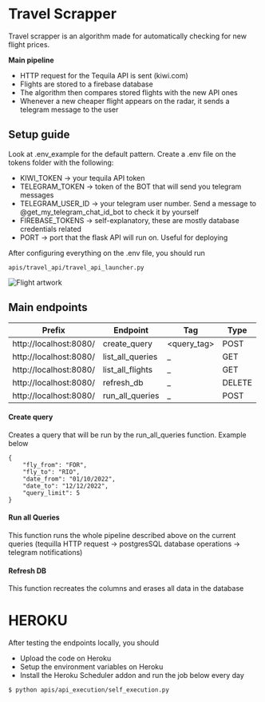 # Travel Scrapper
Travel scrapper is an algorithm made for automatically checking for new flight prices. 

**Main pipeline**
- HTTP request for the Tequila API is sent (kiwi.com)
- Flights are stored to a firebase database
- The algorithm then compares stored flights with the new API ones
- Whenever a new cheaper flight appears on the radar, it sends a telegram message to the user

## Setup guide
Look at .env_example for the default pattern. Create a .env file on the tokens folder with the following:
- KIWI_TOKEN → your tequila API token
- TELEGRAM_TOKEN →  token of the BOT that will send you telegram messages
- TELEGRAM_USER_ID → your telegram user number. Send a message to @get_my_telegram_chat_id_bot to check it by yourself
- FIREBASE_TOKENS → self-explanatory, these are mostly database credentials related
- PORT → port that the flask API will run on. Useful for deploying

After configuring everything on the .env file, you should run
```
apis/travel_api/travel_api_launcher.py
```

![Flight artwork](https://i.imgur.com/pS65UlG.png)

## Main endpoints

| Prefix | Endpoint | Tag | Type |
| ------ | ------ |  ------ |  ------ |
| http://localhost:8080/ | create_query | <query_tag> | POST
| http://localhost:8080/ | list_all_queries | _ | GET
| http://localhost:8080/| list_all_flights | _ | GET
| http://localhost:8080/ | refresh_db | _ | DELETE
| http://localhost:8080/ | run_all_queries | _ | POST

#### Create query
Creates a query that will be run by the run_all_queries function. Example below
```
{
	"fly_from": "FOR",
	"fly_to": "RIO",
	"date_from": "01/10/2022",
	"date_to": "12/12/2022",
	"query_limit": 5
}
```

#### Run all Queries
This function runs the whole pipeline described above on the current queries (tequilla HTTP request → postgresSQL database operations → telegram notifications) 

#### Refresh DB
This function recreates the columns and erases all data in the database

# HEROKU
After testing the endpoints locally, you should
- Upload the code on Heroku
- Setup the environment variables on Heroku
- Install the Heroku Scheduler addon and run the job below every day
```
$ python apis/api_execution/self_execution.py
```


